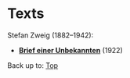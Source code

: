 # Texts

Stefan Zweig (1882–1942):
- **[Brief einer Unbekannten](StefanZweig/BriefEinerUnbekannten.md)** (1922)


Back up to: [Top](../index.md)
